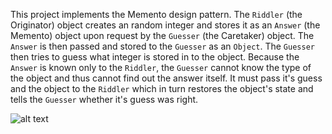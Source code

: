 This project implements the Memento design pattern. The `Riddler` (the Originator) object creates an random integer and stores it as an `Answer` (the Memento) object upon request by the `Guesser` (the Caretaker) object. The `Answer` is then passed and stored to the `Guesser` as an `Object`. The `Guesser` then tries to guess what integer is stored in to the object. Because the `Answer` is known only to the `Riddler`, the `Guesser` cannot know the type of the object and thus cannot find out the answer itself. It must pass it's guess and the object to the `Riddler` which in turn restores the object's state and tells the `Guesser` whether it's guess was right.

![alt text](https://github.com/Iepvzaeh/DesignPatterns/blob/master/DP11_memento/UML%2011%20Memento.png)
